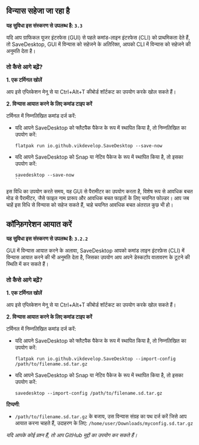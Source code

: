 ## विन्यास सहेजा जा रहा है

**यह सुविधा इस संस्करण से उपलब्ध है: `3.3`**

यदि आप ग्राफिकल यूजर इंटरफेस (GUI) से पहले कमांड-लाइन इंटरफेस (CLI) को प्राथमिकता देते हैं, तो SaveDesktop, GUI में विन्यास को सहेजने के अतिरिक्त, आपको CLI में विन्यास को सहेजने की अनुमति देता है।

### तो कैसे आगे बढ़ें?
**1. एक टर्मिनल खोलें**

आप इसे एप्लिकेशन मेनू से या Ctrl+Alt+T कीबोर्ड शॉर्टकट का उपयोग करके खोल सकते हैं।

**2. विन्यास आयात करने के लिए कमांड टाइप करें**

टर्मिनल में निम्नलिखित कमांड दर्ज करें:
- यदि आपने SaveDesktop को फ्लैटपैक पैकेज के रूप में स्थापित किया है, तो निम्नलिखित का उपयोग करें:

     ```
     flatpak run io.github.vikdevelop.SaveDesktop --save-now
     ```
- यदि आपने SaveDesktop को Snap या नेटिव पैकेज के रूप में स्थापित किया है, तो इसका उपयोग करें: 
     ```
     savedesktop --save-now
     ``

इस विधि का उपयोग करते समय, यह GUI से पैरामीटर का उपयोग करता है, विशेष रूप से आवधिक बचत मोड से पैरामीटर, जैसे फाइल नाम प्रारूप और आवधिक बचत फाइलों के लिए चयनित फोल्डर। आप जब चाहें इस विधि से विन्यास को सहेज सकते हैं, चाहे चयनित आवधिक बचत अंतराल कुछ भी हो।

## कॉन्फ़िगरेशन आयात करें

**यह सुविधा इस संस्करण से उपलब्ध है: `3.2.2`**

GUI में विन्यास आयात करने के अलावा, SaveDesktop आपको कमांड लाइन इंटरफ़ेस (CLI) में विन्यास आयात करने की भी अनुमति देता है, जिसका उपयोग आप अपने डेस्कटॉप वातावरण के टूटने की स्थिति में कर सकते हैं।

### तो कैसे आगे बढ़ें?
**1. एक टर्मिनल खोलें**

आप इसे एप्लिकेशन मेनू से या Ctrl+Alt+T कीबोर्ड शॉर्टकट का उपयोग करके खोल सकते हैं।

**2. विन्यास आयात करने के लिए कमांड टाइप करें**

टर्मिनल में निम्नलिखित कमांड दर्ज करें:
- यदि आपने SaveDesktop को फ्लैटपैक पैकेज के रूप में स्थापित किया है, तो निम्नलिखित का उपयोग करें:

     ```
     flatpak run io.github.vikdevelop.SaveDesktop --import-config /path/to/filename.sd.tar.gz
     ```

- यदि आपने SaveDesktop को Snap या नेटिव पैकेज के रूप में स्थापित किया है, तो इसका उपयोग करें: 
     ```
     savedesktop --import-config /path/to/filename.sd.tar.gz
     ```

**टिप्पणी**:
- `/path/to/filename.sd.tar.gz` के बजाय, उस विन्यास संग्रह का पथ दर्ज करें जिसे आप आयात करना चाहते हैं, उदाहरण के लिए: `/home/user/Downloads/myconfig.sd.tar.gz`

_यदि आपके कोई प्रश्न हैं, तो आप GitHub मुद्दों का उपयोग कर सकते हैं।_
